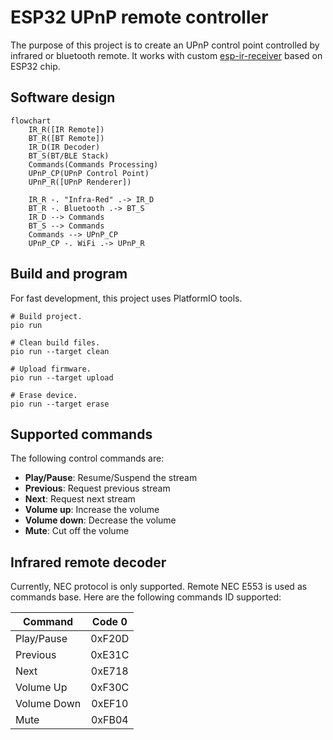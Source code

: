 # ESP32 UPnP remote controller

The purpose of this project is to create an UPnP control point controlled by
infrared or bluetooth remote. It works with custom
[esp-ir-receiver](https://github.com/valletw/esp-ir-receiver) based on ESP32 chip.

## Software design

```mermaid
flowchart
    IR_R([IR Remote])
    BT_R([BT Remote])
    IR_D(IR Decoder)
    BT_S(BT/BLE Stack)
    Commands(Commands Processing)
    UPnP_CP(UPnP Control Point)
    UPnP_R([UPnP Renderer])

    IR_R -. "Infra-Red" .-> IR_D
    BT_R -. Bluetooth .-> BT_S
    IR_D --> Commands
    BT_S --> Commands
    Commands --> UPnP_CP
    UPnP_CP -. WiFi .-> UPnP_R
```

## Build and program

For fast development, this project uses PlatformIO tools.

```shell
# Build project.
pio run

# Clean build files.
pio run --target clean

# Upload firmware.
pio run --target upload

# Erase device.
pio run --target erase
```

## Supported commands

The following control commands are:

- **Play/Pause**: Resume/Suspend the stream
- **Previous**: Request previous stream
- **Next**: Request next stream
- **Volume up**: Increase the volume
- **Volume down**: Decrease the volume
- **Mute**: Cut off the volume

## Infrared remote decoder

Currently, NEC protocol is only supported. Remote NEC E553 is used as commands
base. Here are the following commands ID supported:

Command     | Code 0
------------|:------:
Play/Pause  | 0xF20D
Previous    | 0xE31C
Next        | 0xE718
Volume Up   | 0xF30C
Volume Down | 0xEF10
Mute        | 0xFB04

